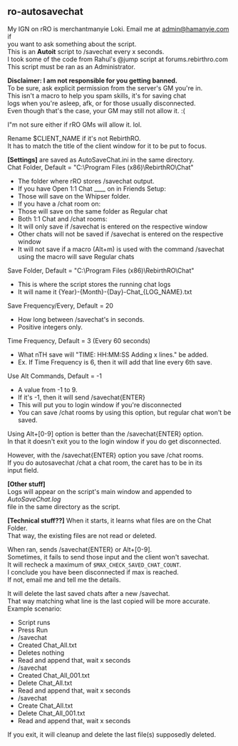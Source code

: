 ro-autosavechat
-------------
My IGN on rRO is merchantmanyie Loki. Email me at admin@hamanyie.com if  
you want to ask something about the script.  
This is an **Autoit** script to /savechat every x seconds.  
I took some of the code from Rahul's @jump script at forums.rebirthro.com  
This script must be ran as an Administrator.  

**Disclaimer: I am not responsible for you getting banned.**  
To be sure, ask explicit permission from the server's GM you're in.  
This isn't a macro to help you spam skills, it's for saving chat  
logs when you're asleep, afk, or for those usually disconnected.  
Even though that's the case, your GM may still not allow it. :(  

I"m not sure either if rRO GMs will allow it. lol.

Rename $CLIENT_NAME if it's not RebirthRO.  
It has to match the title of the client window for it to be put to focus.  

**[Settings]**  are saved as AutoSaveChat.ini in the same directory.  
Chat Folder, Default = "C:\Program Files (x86)\RebirthRO\Chat"
* The folder where rRO stores /savechat output.
* If you have Open 1:1 Chat ____ on in Friends Setup:
 * Those will save on the Whipser folder.
* If you have a /chat room on:
 * Those will save on the same folder as Regular chat
* Both 1:1 Chat and /chat rooms:
 * It will only save if /savechat is entered on the respective window
 * Other chats will not be saved if /savechat is entered on the respective window
 * It will not save if a macro (Alt+m) is used with the command /savechat
   using the macro will save Regular chats  

Save Folder, Default = "C:\Program Files (x86)\RebirthRO\Chat"
* This is where the script stores the running chat logs
* It will name it {Year}-{Month}-{Day}-Chat_{LOG_NAME}.txt

Save Frequency/Every, Default = 20
* How long between /savechat's in seconds.
* Positive integers only.

Time Frequency, Default = 3 (Every 60 seconds)
* What nTH save will "TIME: HH:MM:SS Adding x lines." be added.
* Ex. If Time Frequency is 6, then it will add that line every 6th save.

Use Alt Commands, Default = -1
* A value from -1 to 9.
* If it's -1, then it will send /savechat{ENTER}
 * This will put you to login window if you're disconnected
 * You can save /chat rooms by using this option, but regular chat won't be saved.

Using Alt+[0-9] option is better than the /savechat{ENTER} option.  
In that it doesn't exit you to the login window if you do get disconnected.  

However, with the /savechat{ENTER} option you save /chat rooms.  
If you do autosavechat /chat a chat room, the caret has to be in its  
input field.

**[Other stuff]**  
Logs will appear on the script's main window and appended to *AutoSaveChat.log*  
file in the same directory as the script.  

**[Technical stuff??]**
When it starts, it learns what files are on the Chat Folder.  
That way, the existing files are not read or deleted.  

When ran, sends /savechat{ENTER} or Alt+[0-9].  
Sometimes, it fails to send those input and the client won't savechat.  
It will recheck a maximum of `$MAX_CHECK_SAVED_CHAT_COUNT`.  
I conclude you have been disconnected if max is reached.  
If not, email me and tell me the details.  

It will delete the last saved chats after a new /savechat.  
That way matching what line is the last copied will be more accurate.  
Example scenario:
* Script runs
* Press Run
* /savechat
* Created Chat_All.txt
* Deletes nothing
* Read and append that, wait x seconds
* /savechat
* Created Chat_All_001.txt
* Delete Chat_All.txt
* Read and append that, wait x seconds
* /savechat
* Create Chat_All.txt
* Delete Chat_All_001.txt
* Read and append that, wait x seconds

If you exit, it will cleanup and delete the last file(s) supposedly deleted.
